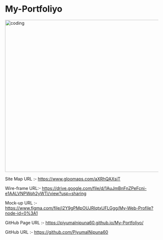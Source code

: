 # My-Portfoliyo

<img align="center" alt="coding" src="https://github.com/PiyumalNipuna60/My-Portfoliyo/blob/main/assets/image/My%20Web%20Profile%20%E2%80%93%20Figma%20-%20Google%20Chrome%207_24_2022%208_44_19%20PM%20(2).png" height="500" width="830">

Site Map URL :- https://www.gloomaps.com/aXRhQAXsiT  <br>

Wire-frame URL:- https://drive.google.com/file/d/1AuJmBnFnZPeFcni-e1AALVNPWqh2yWTi/view?usp=sharing <br>

Mock-up URL :- https://www.figma.com/file/i2Y9gPMpOUJRIqtxUFLGgg/My-Web-Profile?node-id=0%3A1 <br>

GitHub Page URL :- https://piyumalnipuna60.github.io/My-Portfoliyo/ <br>

GitHub URL :- https://github.com/PiyumalNipuna60 <br>
